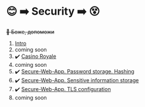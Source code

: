 # :blush: :arrow_right: Security :arrow_right: :dizzy_face:
~~:pray: Боже, допоможи~~

1. [Intro](https://github.com/volvinbur1/security/tree/main/cmd/lab1)
2. coming soon
3. :heavy_check_mark: [Casino Royale](https://github.com/volvinbur1/security/tree/main/cmd/lab3)
4. coming soon
5. :heavy_check_mark: [Secure-Web-App. Password storage. Hashing](https://github.com/volvinbur1/security-web-app)
6. :heavy_check_mark: [Secure-Web-App. Sensitive information storage](https://github.com/volvinbur1/security-web-app)
7. :heavy_check_mark: [Secure-Web-App. TLS configuration](https://github.com/volvinbur1/security-web-app)
8. coming soon
